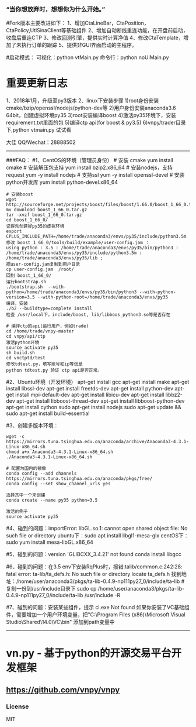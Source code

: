 ### “当你想放弃时，想想你为什么开始。”

#Fork版本主要改进如下：
1、增加CtaLineBar，CtaPosition，CtaPolicy,UtlSinaClient等基础组件
2、增加自动断线重连功能，在开盘前启动，收盘后重连CTP
3、修改回测引擎，提供实时计算净值
4、修改CtaTemplate，增加了未执行订单的跟踪
5、提供非GUI界面启动的主程序。

#启动模式：
可视化：python vtMain.py
命令行：python noUiMain.py

# 重要更新日志
1、2018年1月，升级至py3版本
2、linux下安装步骤
    1)root身份安装cmake/bzip/openssl/nodejs/python-dev等
    2)用户身份安装anaconda3.6 64bit，创建虚拟环境py35
    3)root安装编译boost
    4)激活py35环境下，安装requirement.txt里面的包
    5)编译ctp api(for boost & py3.5)
    6)vnpy/trader目录下,python vtmain.py 试试看

大佳
QQ/Wechat：28888502


--------------------------------------------------------------------------------------------
###FAQ：
#1、CentOS的环境（管理员身份）
    # 安装 cmake
    yum install cmake
    # 安装解压包支持
	yum install bzip2.x86_64
	# 安装nodejs，支持request
	yum -y install nodejs
	# 支持ssl
	yum -y install openssl-devel
	# 安装python开发库
    yum  install python-devel.x86_64

	# 安装boost
	wget http://sourceforge.net/projects/boost/files/boost/1.66.0/boost_1_66_0.tar.gz/download
	mv download boost_1_66_0.tar.gz
	tar -xvzf boost_1_66_0.tar.gz
	cd boost_1_66_0/
	记得先创建好py35的虚拟环境
	export CPLUS_INCLUDE_PATH=/home/trade/anaconda3/envs/py35/include/python3.5m
    修改 boost_1_66_0/tools/build/example/user-config.jam ：
    using python : 3.5 : /home/trade/anaconda3/envs/py35/bin/python3 : /home/trade/anaconda3/envs/py35/include/python3.5m : /home/trade/anaconda3/envs/py35/lib ;
    把user-config.jam复制到用户目录
    cp user-config.jam  /root/
    回到 boost_1_66_0/
    运行bootstrap.sh
	./bootstrap.sh  --with-python=/home/trade/anaconda3/envs/py35/bin/python3 --with-python-version=3.5 --with-python-root=/home/trade/anaconda3/envs/py35
	编译，安装
	./b2 --buildtype=complete install
	检查 /usr/local下，include/boost, lib/libboos_python3.so等是否存在

    # 编译ctp的api(运行用户，例如trade)
    cd /home/trade/vnpy-master
    cd vnpy/api/ctp
    激活python环境
    source activate py35
    sh build.sh
    cd vnctptd/test
    修改tdtest.py，填写账号和ip等信息
    python tdtest.py 验证 ctp api是否正常。


#2、Ubuntu环境（开发环境）
    apt-get install gcc
    apt-get install make
    apt-get install libssl-dev
    apt-get install freetds-dev
    apt-get install python-dev
    apt-get install mpi-default-dev
    apt-get install libicu-dev
    apt-get install libbz2-dev
    apt-get install libboost-thread-dev
    apt-get install libboost-python-dev
    apt-get install cython
    sudo apt-get install nodejs
    sudo apt-get update && sudo apt-get install build-essential

#3、创建多版本环境：

    wget -c https://mirrors.tuna.tsinghua.edu.cn/anaconda/archive/Anaconda3-4.3.1-Linux-x86_64.sh
    chmod a+x Anaconda3-4.3.1-Linux-x86_64.sh
    ./Anaconda3-4.3.1-Linux-x86_64.sh

    # 配置为国内的镜像
    conda config --add channels https://mirrors.tuna.tsinghua.edu.cn/anaconda/pkgs/free/
    conda config --set show_channel_urls yes

    选择其中一个来创建
    conda create --name py35 python=3.5

    激活的例子
    source activate py35


#4、碰到的问题：importError: libGL.so.1: cannot open shared object file: No such file or directory
    ubuntu下：sudo apt install libgl1-mesa-glx
    centOS下：sudo yum install mesa-libGL.x86_64

#5、碰到的问题：version `GLIBCXX_3.4.21' not found
    conda install libgcc

#6、碰到的问题：在3.5 env下安装RqPlus时，报错:talib/common.c:242:28: fatal error: ta-lib/ta_defs.h: No such file or directory
    locate ta_defs.h
    找到地址：/home/user/anaconda3/pkgs/ta-lib-0.4.9-np111py27_0/include/ta-lib
    # 复制一份到/usr/include目录下
    sudo cp /home/user/anaconda3/pkgs/ta-lib-0.4.9-np111py27_0/include/ta-lib /usr/include -R

#7、碰到的问题：安装某些组件，提示 cl.exe Not found
    如果你安装了VC基础组件，需要增加一个用户环境变量，把"C:\Program Files (x86)\Microsoft Visual Studio\Shared\14.0\VC\bin" 添加到path变量中

--------------------------------------------------------------------------------------------
# vn.py - 基于python的开源交易平台开发框架
https://github.com/vnpy/vnpy
--------------------------------------------------------------------------------------------
### License
MIT

